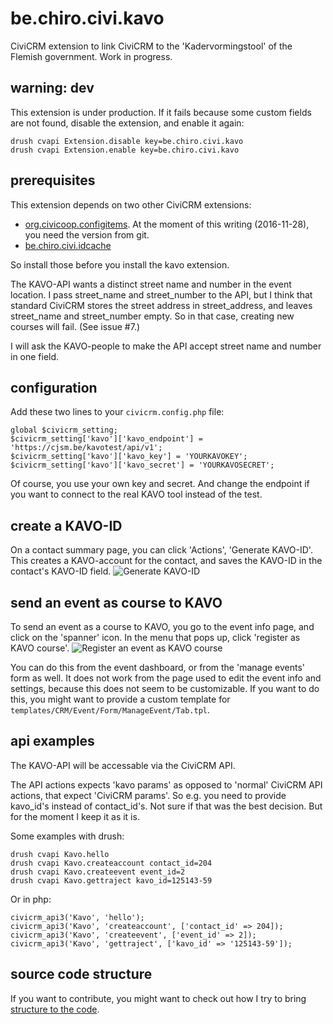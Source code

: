 # be.chiro.civi.kavo

CiviCRM extension to link CiviCRM to the 'Kadervormingstool' of the Flemish government. Work in progress.

## warning: dev

This extension is under production. If it fails because some custom fields are not found,
disable the extension, and enable it again:

    drush cvapi Extension.disable key=be.chiro.civi.kavo
    drush cvapi Extension.enable key=be.chiro.civi.kavo

## prerequisites

This extension depends on two other CiviCRM extensions:

* [org.civicoop.configitems](https://github.com/CiviCooP/org.civicoop.configitems). At the moment
of this writing (2016-11-28), you need the version from git.
* [be.chiro.civi.idcache](https://github.com/Chirojeugd-Vlaanderen/idcache)

So install those before you install the kavo extension.

The KAVO-API wants a distinct street name and number in the event location. I pass street_name and street_number
to the API, but I think that standard CiviCRM stores the street address in street_address, and leaves street_name
and street_number empty. So in that case, creating new courses will fail. (See issue #7.)

I will ask the KAVO-people to make the API accept street name and number in one field.

## configuration

Add these two lines to your `civicrm.config.php` file:

    global $civicrm_setting;
    $civicrm_setting['kavo']['kavo_endpoint'] = 'https://cjsm.be/kavotest/api/v1';
    $civicrm_setting['kavo']['kavo_key'] = 'YOURKAVOKEY';
    $civicrm_setting['kavo']['kavo_secret'] = 'YOURKAVOSECRET';

Of course, you use your own key and secret. And change the endpoint if you want to connect to the real KAVO tool
instead of the test.

## create a KAVO-ID

On a contact summary page, you can click 'Actions', 'Generate KAVO-ID'. This creates a
KAVO-account for the contact, and saves the KAVO-ID in the contact's KAVO-ID field.
![Generate KAVO-ID](https://civicrm.org/sites/civicrm.org/files/Screenshot%20from%202016-11-30%2013-03-14.png)

## send an event as course to KAVO

To send an event as a course to KAVO, you go to the event info page, and click on the 'spanner' icon. In the menu
that pops up, click 'register as KAVO course'.
![Register an event as KAVO course](https://civicrm.org/sites/civicrm.org/files/Screenshot%20from%202016-12-14%2015-58-04.png)

You can do this from the event dashboard, or from the 'manage events' form as well. It does not work from the
page used to edit the event info and settings, because this does not seem to be customizable. If you want to do this,
you might want to provide a custom template for `templates/CRM/Event/Form/ManageEvent/Tab.tpl`.

## api examples

The KAVO-API will be accessable via the CiviCRM API. 

The API actions expects 'kavo params' as opposed to 'normal'
CiviCRM API actions, that expect 'CiviCRM params'. So e.g. you
need to provide kavo_id's instead of contact_id's. Not sure
if that was the best decision. But for the moment I keep it
as it is.

Some examples with drush:

    drush cvapi Kavo.hello
    drush cvapi Kavo.createaccount contact_id=204
    drush cvapi Kavo.createevent event_id=2
    drush cvapi Kavo.gettraject kavo_id=125143-59

Or in php:

    civicrm_api3('Kavo', 'hello');
    civicrm_api3('Kavo', 'createaccount', ['contact_id' => 204]);
    civicrm_api3('Kavo', 'createevent', ['event_id' => 2]);
    civicrm_api3('Kavo', 'gettraject', ['kavo_id' => '125143-59']);

## source code structure

If you want to contribute, you might want to check out how I try to
bring [structure to the code](doc/CodeStructure.md).